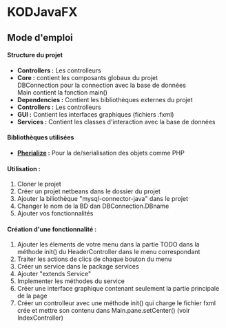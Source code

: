 # KODJavaFX
<h2>Mode d'emploi</h2>

<h4>Structure du projet</h4>
<ul>
  <li><strong>Controllers :</strong> Les controlleurs</li>
  <li>
    <strong>Core :</strong> contient les composants globaux du projet
    <br>DBConnection pour la connection avec la base de données
    <br>Main contient la fonction main()
  </li>
  <li><strong>Dependencies :</strong> Contient les bibliothèques externes du projet</li>
  <li><strong>Controllers :</strong> Les controlleurs</li>
  <li><strong>GUI :</strong> Contient les interfaces graphiques (fichiers .fxml)</li>
  <li><strong>Services :</strong> Contient les classes d'interaction avec la base de données </li>
</ul>
  
<h4>Bibliothèques utilisées</h4>
<ul>
  <li><strong><a href="https://github.com/kayahr/pherialize">Pherialize</a> :</strong> Pour la de/serialisation des objets comme PHP</li>
</ul>  

<h4>Utilisation :</h4>
<ol>
    <li>Cloner le projet</li>
    <li>Créer un projet netbeans dans le dossier du projet</li>
    <li>Ajouter la biliothèque "mysql-connector-java" dans le projet</li> 
    <li>Changer le nom de la BD dan DBConnection.DBname</li>
    <li>Ajouter vos fonctionnalités</li>
</ol>

<h4>Création d'une fonctionnalité :</h4>
<ol>
    <li>Ajouter les élements de votre menu dans la partie TODO dans la méthode init() du HeaderController dans le menu correspondant</li>
    <li>Traiter les actions de clics de chaque bouton du menu</li>
    <li>Créer un service dans le package services</li>
    <li>Ajouter "extends Service"</li>
    <li>Implementer les méthodes du service</li>
    <li>Créer une interface graphique contenant seulement la partie principale de la page</li>
    <li>Créer un controlleur avec une méthode init() qui charge le fichier fxml crée et mettre son contenu dans Main.pane.setCenter() (voir IndexController)</li>
</ol>
  
